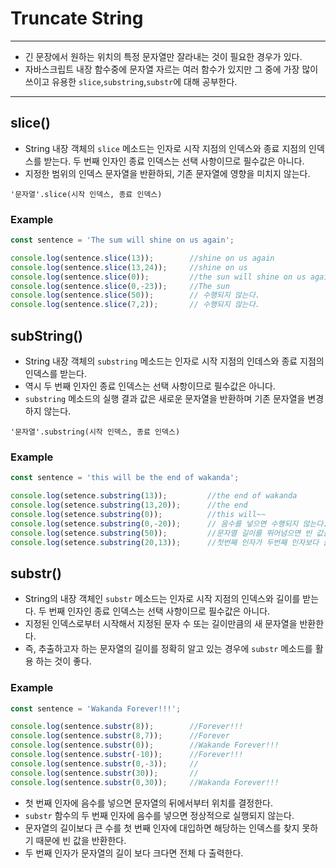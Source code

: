 # Truncate String

---
- 긴 문장에서 원하는 위치의 특정 문자열만 잘라내는 것이 필요한 경우가 있다.
- 자바스크립트 내장 함수중에 문자열 자르는 여러 함수가 있지만 그 중에 가장 많이 쓰이고 유용한 `slice`,`substring`,`substr`에 대해 공부한다.
---

## slice()

- String 내장 객체의 `slice` 메소드는 인자로 시작 지점의 인덱스와 종료 지점의 인덱스를 받는다. 두 번째 인자인 종료 인덱스는 선택 사항이므로 필수값은 아니다.
- 지정한 범위의 인덱스 문자열을 반환하되, 기존 문자열에 영향을 미치지 않는다.
```
'문자열'.slice(시작 인덱스, 종료 인덱스)
```

### Example

```js
const sentence = 'The sum will shine on us again';

console.log(sentence.slice(13));        //shine on us again
console.log(sentence.slice(13,24));     //shine on us
console.log(sentence.slice(0));         //the sun will shine on us again
console.log(sentence.slice(0,-23));     //The sun
console.log(sentence.slice(50));        // 수행되지 않는다.
console.log(sentence.slice(7,2));       // 수행되지 않는다.
```

## subString()
- String 내장 객체의 `substring` 메소드는 인자로 시작 지점의 인데스와 종료 지점의 인덱스를 받는다.
- 역시 두 번째 인자인 종료 인덱스는 선택 사항이므로 필수값은 아니다.
- `substring` 메소드의 실행 결과 값은 새로운 문자열을 반환하며 기존 문자열을 변경하지 않는다.

```
'문자열'.substring(시작 인덱스, 종료 인덱스)
```

### Example
```js
const sentence = 'this will be the end of wakanda';

console.log(setence.substring(13));         //the end of wakanda
console.log(setence.substring(13,20));      //the end
console.log(setence.substring(0));          //this will~~
console.log(setence.substring(0,-20));      // 음수를 넣으면 수행되지 않는다.
console.log(setence.substring(50));         //문자열 길이를 뛰어넘으면 빈 값을 반환한다.
console.log(setence.substring(20,13));      //첫번째 인자가 두번째 인자보다 클 경우 두 개의 인수를 바꿔서 출력한다. 즉 (13,20)으로 출력된다.
```

## substr()
- String의 내장 객체인 `substr` 메소드는 인자로 시작 지점의 인덱스와 길이를 받는다. 두 번째 인자인 종료 인덱스는 선택 사항이므로 필수값은 아니다.
- 지정된 인덱스로부터 시작해서 지정된 문자 수 또는 길이만큼의 새 문자열을 반환한다.
- 즉, 추출하고자 하는 문자열의 길이를 정확히 알고 있는 경우에 `substr` 메소드를 활용 하는 것이 좋다.

### Example
```js
const sentence = 'Wakanda Forever!!!';

console.log(sentence.substr(8));        //Forever!!!
console.log(sentence.substr(8,7));      //Forever
console.log(sentence.substr(0));        //Wakande Forever!!!
console.log(sentence.substr(-10));      //Forever!!!
console.log(sentence.substr(0,-3));     //
console.log(sentence.substr(30));       //
console.log(sentence.substr(0,30));     //Wakanda Forever!!!
```
- 첫 번째 인자에 음수를 넣으면 문자열의 뒤에서부터 위치를 결정한다.
- `substr` 함수의 두 번째 인자에 음수를 넣으면 정상적으로 실행되지 않는다.
- 문자열의 길이보다 큰 수를 첫 번째 인자에 대입하면 해당하는 인덱스를 찾지 못하기 때문에 빈 값을 반환한다.
- 두 번째 인자가 문자열의 길이 보다 크다면 전체 다 출력한다.
